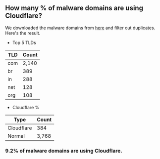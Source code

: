 ## How many % of malware domains are using Cloudflare?


We downloaded the malware domains from [here](https://urlhaus.abuse.ch) and filter out duplicates.
Here's the result.


[//]: # (start replacement)


- Top 5 TLDs

| TLD | Count |
| --- | --- |
| com | 2,140 |
| br | 389 |
| in | 288 |
| net | 128 |
| org | 108 |


- Cloudflare %

| Type | Count |
| --- | --- |
| Cloudflare | 384 |
| Normal | 3,768 |


### 9.2% of malware domains are using Cloudflare.